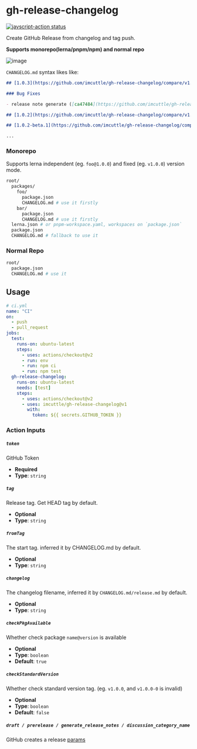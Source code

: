 # gh-release-changelog

<a href="https://github.com/imcuttle/gh-release-changelog/actions"><img alt="javscript-action status" src="https://github.com/imcuttle/gh-release-changelog/workflows/CI/badge.svg"></a>

Create GitHub Release from changelog and tag push.

**Supports monorepo(lerna/pnpm/npm) and normal repo**

![image](https://user-images.githubusercontent.com/13509258/149616401-be259428-117a-4e64-a169-b1e698aba928.png)

`CHANGELOG.md` syntax likes like:

```md
## [1.0.3](https://github.com/imcuttle/gh-release-changelog/compare/v1.0.2...v1.0.3) (2022-01-15)

### Bug Fixes

- release note generate ([ca47484](https://github.com/imcuttle/gh-release-changelog/commit/ca474849b15a56e74af9165cc193cb1c960f93a6))

## [1.0.2](https://github.com/imcuttle/gh-release-changelog/compare/v1.0.2-beta.3...v1.0.2) (2022-01-15)

## [1.0.2-beta.1](https://github.com/imcuttle/gh-release-changelog/compare/v1.0.2-beta.0...v1.0.2-beta.1) (2022-01-15)

...
```

### Monorepo

Supports lerna independent (eg. `foo@1.0.0`) and fixed (eg. `v1.0.0`) version mode.

```bash
root/
  packages/
    foo/
      package.json
      CHANGELOG.md # use it firstly
    bar/
      package.json
      CHANGELOG.md # use it firstly
  lerna.json # or pnpm-workspace.yaml, workspaces on `package.json`
  package.json
  CHANGELOG.md # fallback to use it
```

### Normal Repo

```bash
root/
  package.json
  CHANGELOG.md # use it
```

## Usage

```yaml
# ci.yml
name: "CI"
on:
  - push
  - pull_request
jobs:
  test:
    runs-on: ubuntu-latest
    steps:
      - uses: actions/checkout@v2
      - run: env
      - run: npm ci
      - run: npm test
  gh-release-changelog:
    runs-on: ubuntu-latest
    needs: [test]
    steps:
      - uses: actions/checkout@v2
      - uses: imcuttle/gh-release-changelog@v1
        with:
          token: ${{ secrets.GITHUB_TOKEN }}
```

### Action Inputs

##### `token`

GitHub Token

- **Required**
- **Type**: `string`

##### `tag`

Release tag. Get HEAD tag by default.

- **Optional**
- **Type**: `string`

##### `fromTag`

The start tag. inferred it by CHANGELOG.md by default.

- **Optional**
- **Type**: `string`

##### `changelog`

The changelog filename, inferred it by `CHANGELOG.md/release.md` by default.

- **Optional**
- **Type**: `string`

##### `checkPkgAvailable`

Whether check package `name@version` is available

- **Optional**
- **Type**: `boolean`
- **Default**: `true`

##### `checkStandardVersion`

Whether check standard version tag. (eg. `v1.0.0`, and `v1.0.0-0` is invalid)

- **Optional**
- **Type**: `boolean`
- **Default**: `false`

##### `draft / prerelease / generate_release_notes / discussion_category_name`

GitHub creates a release [params](https://docs.github.com/en/rest/reference/releases#create-a-release)
